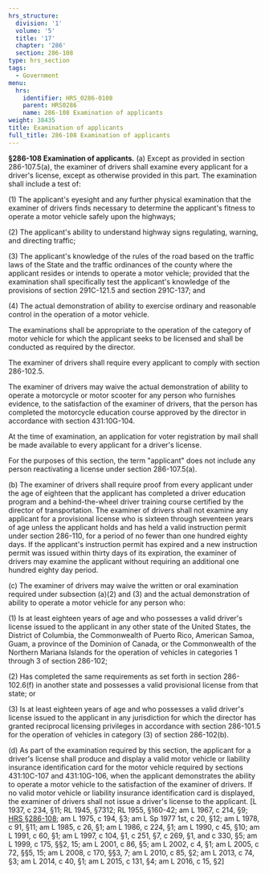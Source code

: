 ```yaml
---
hrs_structure:
  division: '1'
  volume: '5'
  title: '17'
  chapter: '286'
  section: 286-108
type: hrs_section
tags:
  - Government
menu:
  hrs:
    identifier: HRS_0286-0108
    parent: HRS0286
    name: 286-108 Examination of applicants
weight: 38435
title: Examination of applicants
full_title: 286-108 Examination of applicants
---
```

**§286-108 Examination of applicants.** (a) Except as provided in section 286-107.5(a), the examiner of drivers shall examine every applicant for a driver's license, except as otherwise provided in this part. The examination shall include a test of:

(1) The applicant's eyesight and any further physical examination that the examiner of drivers finds necessary to determine the applicant's fitness to operate a motor vehicle safely upon the highways;

(2) The applicant's ability to understand highway signs regulating, warning, and directing traffic;

(3) The applicant's knowledge of the rules of the road based on the traffic laws of the State and the traffic ordinances of the county where the applicant resides or intends to operate a motor vehicle; provided that the examination shall specifically test the applicant's knowledge of the provisions of section 291C-121.5 and section 291C-137; and

(4) The actual demonstration of ability to exercise ordinary and reasonable control in the operation of a motor vehicle.

The examinations shall be appropriate to the operation of the category of motor vehicle for which the applicant seeks to be licensed and shall be conducted as required by the director.

The examiner of drivers shall require every applicant to comply with section 286-102.5.

The examiner of drivers may waive the actual demonstration of ability to operate a motorcycle or motor scooter for any person who furnishes evidence, to the satisfaction of the examiner of drivers, that the person has completed the motorcycle education course approved by the director in accordance with section 431:10G-104.

At the time of examination, an application for voter registration by mail shall be made available to every applicant for a driver's license.

For the purposes of this section, the term "applicant" does not include any person reactivating a license under section 286-107.5(a).

(b) The examiner of drivers shall require proof from every applicant under the age of eighteen that the applicant has completed a driver education program and a behind-the-wheel driver training course certified by the director of transportation. The examiner of drivers shall not examine any applicant for a provisional license who is sixteen through seventeen years of age unless the applicant holds and has held a valid instruction permit under section 286-110, for a period of no fewer than one hundred eighty days. If the applicant's instruction permit has expired and a new instruction permit was issued within thirty days of its expiration, the examiner of drivers may examine the applicant without requiring an additional one hundred eighty day period.

(c) The examiner of drivers may waive the written or oral examination required under subsection (a)(2) and (3) and the actual demonstration of ability to operate a motor vehicle for any person who:

(1) Is at least eighteen years of age and who possesses a valid driver's license issued to the applicant in any other state of the United States, the District of Columbia, the Commonwealth of Puerto Rico, American Samoa, Guam, a province of the Dominion of Canada, or the Commonwealth of the Northern Mariana Islands for the operation of vehicles in categories 1 through 3 of section 286-102;

(2) Has completed the same requirements as set forth in section 286-102.6(f) in another state and possesses a valid provisional license from that state; or

(3) Is at least eighteen years of age and who possesses a valid driver's license issued to the applicant in any jurisdiction for which the director has granted reciprocal licensing privileges in accordance with section 286-101.5 for the operation of vehicles in category (3) of section 286-102(b).

(d) As part of the examination required by this section, the applicant for a driver's license shall produce and display a valid motor vehicle or liability insurance identification card for the motor vehicle required by sections 431:10C-107 and 431:10G-106, when the applicant demonstrates the ability to operate a motor vehicle to the satisfaction of the examiner of drivers. If no valid motor vehicle or liability insurance identification card is displayed, the examiner of drivers shall not issue a driver's license to the applicant. [L 1937, c 234, §11; RL 1945, §7312; RL 1955, §160-42; am L 1967, c 214, §9; [HRS §286-108](/title-17/chapter-286/section-286-108/); am L 1975, c 194, §3; am L Sp 1977 1st, c 20, §12; am L 1978, c 91, §11; am L 1985, c 26, §1; am L 1986, c 224, §1; am L 1990, c 45, §10; am L 1991, c 60, §1; am L 1997, c 104, §1, c 251, §7, c 269, §1, and c 330, §5; am L 1999, c 175, §§2, 15; am L 2001, c 86, §5; am L 2002, c 4, §1; am L 2005, c 72, §§5, 15; am L 2008, c 170, §§3, 7; am L 2010, c 85, §2; am L 2013, c 74, §3; am L 2014, c 40, §1; am L 2015, c 131, §4; am L 2016, c 15, §2]